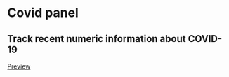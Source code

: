 # Covid panel

## Track recent numeric information about COVID-19


[Preview](https://serene-curie-55a5c4.netlify.app/)